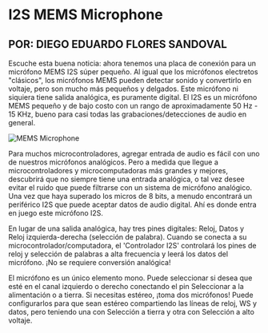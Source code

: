 # I2S MEMS Microphone
## POR: DIEGO EDUARDO FLORES SANDOVAL

Escuche esta buena noticia: ahora tenemos una placa de conexión para un micrófono MEMS I2S súper pequeño. Al igual que los micrófonos electretos "clásicos", los micrófonos MEMS pueden detectar sonido y convertirlo en voltaje, pero son mucho más pequeños y delgados. Este micrófono ni siquiera tiene salida analógica, es puramente digital. El I2S es un micrófono MEMS pequeño y de bajo costo con un rango de aproximadamente 50 Hz - 15 KHz, bueno para casi todas las grabaciones/detecciones de audio en general.

![MEMS Microphone](https://cdn-shop.adafruit.com/970x728/3421-05.jpg)

Para muchos microcontroladores, agregar entrada de audio es fácil con uno de nuestros micrófonos analógicos. Pero a medida que llegue a microcontroladores y microcomputadoras más grandes y mejores, descubrirá que no siempre tiene una entrada analógica, o tal vez desee evitar el ruido que puede filtrarse con un sistema de micrófono analógico. Una vez que haya superado los micros de 8 bits, a menudo encontrará un periférico I2S que puede aceptar datos de audio digital. Ahí es donde entra en juego este micrófono I2S.

En lugar de una salida analógica, hay tres pines digitales: Reloj, Datos y Reloj izquierda-derecha (selección de palabra). Cuando se conecta a su microcontrolador/computadora, el 'Controlador I2S' controlará los pines de reloj y selección de palabras a alta frecuencia y leerá los datos del micrófono. ¡No se requiere conversión analógica!

El micrófono es un único elemento mono. Puede seleccionar si desea que esté en el canal izquierdo o derecho conectando el pin Seleccionar a la alimentación o a tierra. Si necesitas estéreo, ¡toma dos micrófonos! Puede configurarlos para que sean estéreo compartiendo las líneas de reloj, WS y datos, pero teniendo una con Selección a tierra y otra con Selección a alto voltaje.
